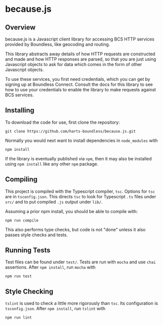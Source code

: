 because.js
==========


Overview
--------

because.js is a Javascript client library for accessing BCS HTTP services
provided by Boundless, like geocoding and routing.

This library abstracts away details of how HTTP requests are constructed and
made and how HTTP responses are parsed, so that you are just using Javascript
objects to ask for data which comes in the form of other Javascript objects.

To use these services, you first need credentials, which you can get by signing
up at Boundless Connect. Consult the docs for this library to see how to use
your credentials to enable the library to make requests against BCS services.


Installing
-----------

To download the code for use, first clone the repository:

    git clone https://github.com/harts-boundless/because.js.git

Normally you would next want to install dependencies in `node_modules` with

    npm install

If the library is eventually published via `npm`, then it may also be installed
using `npm install` like any other `npm` package.


Compiling
---------

This project is compiled with the Typescript compiler, `tsc`. Options for `tsc`
are in `tsconfig.json`. This directs `tsc` to look for Typescript `.ts` files
under `src/` and to put compiled `.js` output under `lib/`.

Assuming a prior npm install, you should be able to compile with:

    npm run compile

This also performs type checks, but code is not "done" unless it also passes
style checks and tests.


Running Tests
-------------

Test files can be found under `test/`. Tests are run with `mocha` and use
`chai` assertions. After `npm install`, run `mocha` with

    npm run test


Style Checking
--------------

`tslint` is used to check a little more rigorously than `tsc`. Its
configuration is `tsconfig.json`. After `npm install`, run `tslint` with

    npm run lint


